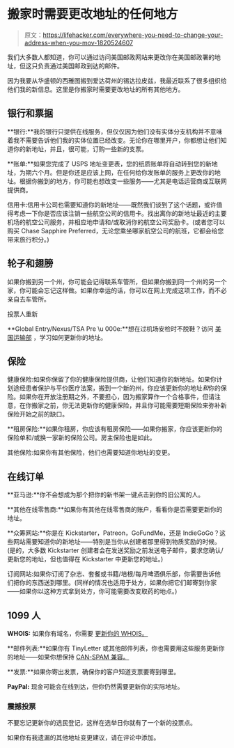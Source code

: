 # 搬家时需要更改地址的任何地方

> 原文：<https://lifehacker.com/everywhere-you-need-to-change-your-address-when-you-mov-1820524607>

我们大多数人都知道，你可以通过访问美国邮政网站来更改你在美国邮政署​的地址，但这只负责通过美国邮政到达的邮件。



因为我要从华盛顿的西雅图搬到爱达荷州的锡达拉皮兹，我最近联系了很多组织给他们我的新信息。这里是你搬家时需要更改地址的所有其他地方。

## 银行和票据

**银行:**我的银行只提供在线服务，但仅仅因为他们没有实体分支机构并不意味着我不需要告诉他们我的实体位置已经改变。无论你在哪里开户，你都想让他们知道你的新地址，并且，很可能，订购一些新的支票。

**账单:**如果您完成了 USPS 地址变更表，您的纸质账单将自动转到您的新地址，为期六个月。但是你还是应该上网，在任何给你发账单的服务上更改你的地址。根据你搬到的地方，你可能也想改变一些服务——尤其是电话运营商或互联网提供商。

信用卡:信用卡公司也需要知道你的新地址——既然我们谈到了这个话题，或许值得考虑一下你是否应该注销一些航空公司的信用卡。找出离你的新地址最近的主要机场的航空公司服务，并相应地申请和/或取消你的航空公司奖励卡。(或者您可以购买 Chase Sapphire Preferred，无论您乘坐哪家航空公司的航班，它都会给您带来旅行积分。)

## 轮子和翅膀

如果你搬到另一个州，你可能会记得联系车管所，但如果你搬到同一个州的另一个家，你可能会忘记这样做。如果你幸运的话，你可以在网上完成这项工作，而不必亲自去车管所。

投票人重新

**Global Entry/Nexus/TSA Pre \u 000e:**想在过机场安检时不脱鞋？访问 [美国运输部](https://www.tsa.gov/travel/frequently-asked-questions/my-personal-information-has-changed-how-do-i-update-my-information) ，学习如何更新你的地址。

## 保险

健康保险:如果你保留了你的健康保险提供商，让他们知道你的新地址。如果你计划途经患者保护与平价医疗法案，搬到一个新的州，你应该更新你的地址*和*你的保险。如果你在开放注册期之外，不要担心，因为搬家算作一个合格事件，但请注意，在你搬家之前，你无法更新你的健康保险，并且你可能需要短期保险来弥补新保险开始之前的缺口。

**租房保险:**如果你租房，你应该有租房保险——如果你搬家，你应该更新你的保险单和/或换一家新的保险公司。房主保险也是如此。

其他保险:如果你有其他保险，他们也需要知道你地址的变更。

## 在线订单

**亚马逊:**你不会想成为那个把你的新书架一键点击到你的旧公寓的人。

**其他在线零售商:**如果你有其他在线零售商的账户，看看你是否需要更新你的地址。

**众筹网站:**你是在 Kickstarter，Patreon，GoFundMe，还是 IndieGoGo？这些网站需要知道你的新地址——特别是当你从创建者那里得到物质奖励的时候。(是的，大多数 Kickstarter 创建者会在发送奖励之前发送电子邮件，要求您确认/更新您的地址，但也值得在 Kickstarter 中更新您的地址。)

订阅网站:如果你订阅了杂志、套餐或书籍/培根/每月啤酒俱乐部，你需要告诉他们把你的东西送到哪里。(同样的情况也适用于处方，如果你把它们邮寄到你家——如果你以这种方式拿到处方，你可能需要改变取药的地点。)

## 1099 人

**WHOIS:** 如果你有域名，你需要 [更新你的 WHOIS。](https://whois.icann.org/en/how-do-i-update-my-contact-information-whois-record)

**邮件列表:**如果你有 TinyLetter 或其他邮件列表，你也需要用这些服务更新你的地址——如果你想保持 [CAN-SPAM 兼容。](https://www.ftc.gov/tips-advice/business-center/guidance/can-spam-act-compliance-guide-business)

**发票:**如果你寄出发票，确保你的客户知道支票要寄到哪里。

**PayPal:** 现金可能会在线到达，但你仍然需要更新你的实际地址。

### 震撼投票

不要忘记更新你的选民登记，这样在选举日你就有了一个新的投票点。

如果你有我遗漏的其他地址变更建议，请在评论中添加。